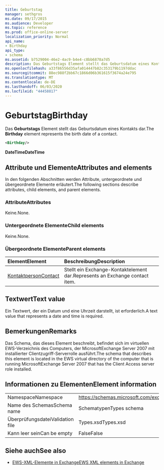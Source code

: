 ```yaml
---
title: Geburtstag
manager: sethgros
ms.date: 09/17/2015
ms.audience: Developer
ms.topic: reference
ms.prod: office-online-server
localization_priority: Normal
api_name:
- Birthday
api_type:
- schema
ms.assetid: b7529004-46e2-4ac9-b4e4-c8bb6878a7d5
description: Das Geburtstags Element stellt das Geburtsdatum eines Kontakts dar.
ms.openlocfilehash: a33f86556d35afa014447b82c353179b1197ddac
ms.sourcegitcommit: 88ec988f2bb67c1866d06b361615f3674a24e795
ms.translationtype: MT
ms.contentlocale: de-DE
ms.lasthandoff: 06/03/2020
ms.locfileid: "44458817"
---
```

# <a name="birthday"></a><span data-ttu-id="a2128-103">Geburtstag</span><span class="sxs-lookup"><span data-stu-id="a2128-103">Birthday</span></span>

<span data-ttu-id="a2128-104">Das **Geburtstags** Element stellt das Geburtsdatum eines Kontakts dar.</span><span class="sxs-lookup"><span data-stu-id="a2128-104">The **Birthday** element represents the birth date of a contact.</span></span> 
  
```xml
<Birthday/>
```

 <span data-ttu-id="a2128-105">**DateTime**</span><span class="sxs-lookup"><span data-stu-id="a2128-105">**DateTime**</span></span>
## <a name="attributes-and-elements"></a><span data-ttu-id="a2128-106">Attribute und Elemente</span><span class="sxs-lookup"><span data-stu-id="a2128-106">Attributes and elements</span></span>

<span data-ttu-id="a2128-107">In den folgenden Abschnitten werden Attribute, untergeordnete und übergeordnete Elemente erläutert.</span><span class="sxs-lookup"><span data-stu-id="a2128-107">The following sections describe attributes, child elements, and parent elements.</span></span>
  
### <a name="attributes"></a><span data-ttu-id="a2128-108">Attribute</span><span class="sxs-lookup"><span data-stu-id="a2128-108">Attributes</span></span>

<span data-ttu-id="a2128-109">Keine.</span><span class="sxs-lookup"><span data-stu-id="a2128-109">None.</span></span>
  
### <a name="child-elements"></a><span data-ttu-id="a2128-110">Untergeordnete Elemente</span><span class="sxs-lookup"><span data-stu-id="a2128-110">Child elements</span></span>

<span data-ttu-id="a2128-111">Keine.</span><span class="sxs-lookup"><span data-stu-id="a2128-111">None.</span></span>
  
### <a name="parent-elements"></a><span data-ttu-id="a2128-112">Übergeordnete Elemente</span><span class="sxs-lookup"><span data-stu-id="a2128-112">Parent elements</span></span>

|<span data-ttu-id="a2128-113">**Element**</span><span class="sxs-lookup"><span data-stu-id="a2128-113">**Element**</span></span>|<span data-ttu-id="a2128-114">**Beschreibung**</span><span class="sxs-lookup"><span data-stu-id="a2128-114">**Description**</span></span>|
|:-----|:-----|
|[<span data-ttu-id="a2128-115">Kontaktperson</span><span class="sxs-lookup"><span data-stu-id="a2128-115">Contact</span></span>](contact.md) <br/> |<span data-ttu-id="a2128-116">Stellt ein Exchange-Kontaktelement dar.</span><span class="sxs-lookup"><span data-stu-id="a2128-116">Represents an Exchange contact item.</span></span>  <br/> |
   
## <a name="text-value"></a><span data-ttu-id="a2128-117">Textwert</span><span class="sxs-lookup"><span data-stu-id="a2128-117">Text value</span></span>

<span data-ttu-id="a2128-118">Ein Textwert, der ein Datum und eine Uhrzeit darstellt, ist erforderlich.</span><span class="sxs-lookup"><span data-stu-id="a2128-118">A text value that represents a date and time is required.</span></span>
  
## <a name="remarks"></a><span data-ttu-id="a2128-119">Bemerkungen</span><span class="sxs-lookup"><span data-stu-id="a2128-119">Remarks</span></span>

<span data-ttu-id="a2128-120">Das Schema, das dieses Element beschreibt, befindet sich im virtuellen EWS-Verzeichnis des Computers, der MicrosoftExchange Server 2007 mit installierter Clientzugriff-Serverrolle ausführt.</span><span class="sxs-lookup"><span data-stu-id="a2128-120">The schema that describes this element is located in the EWS virtual directory of the computer that is running MicrosoftExchange Server 2007 that has the Client Access server role installed.</span></span>
  
## <a name="element-information"></a><span data-ttu-id="a2128-121">Informationen zu Elementen</span><span class="sxs-lookup"><span data-stu-id="a2128-121">Element information</span></span>

|||
|:-----|:-----|
|<span data-ttu-id="a2128-122">Namespace</span><span class="sxs-lookup"><span data-stu-id="a2128-122">Namespace</span></span>  <br/> |https://schemas.microsoft.com/exchange/services/2006/types  <br/> |
|<span data-ttu-id="a2128-123">Name des Schemas</span><span class="sxs-lookup"><span data-stu-id="a2128-123">Schema name</span></span>  <br/> |<span data-ttu-id="a2128-124">Schematypen</span><span class="sxs-lookup"><span data-stu-id="a2128-124">Types schema</span></span>  <br/> |
|<span data-ttu-id="a2128-125">Überprüfungsdatei</span><span class="sxs-lookup"><span data-stu-id="a2128-125">Validation file</span></span>  <br/> |<span data-ttu-id="a2128-126">Types.xsd</span><span class="sxs-lookup"><span data-stu-id="a2128-126">Types.xsd</span></span>  <br/> |
|<span data-ttu-id="a2128-127">Kann leer sein</span><span class="sxs-lookup"><span data-stu-id="a2128-127">Can be empty</span></span>  <br/> |<span data-ttu-id="a2128-128">False</span><span class="sxs-lookup"><span data-stu-id="a2128-128">False</span></span>  <br/> |
   
## <a name="see-also"></a><span data-ttu-id="a2128-129">Siehe auch</span><span class="sxs-lookup"><span data-stu-id="a2128-129">See also</span></span>



- [<span data-ttu-id="a2128-130">EWS-XML-Elemente in Exchange</span><span class="sxs-lookup"><span data-stu-id="a2128-130">EWS XML elements in Exchange</span></span>](ews-xml-elements-in-exchange.md)

